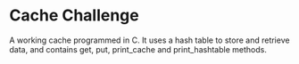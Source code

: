 # Cache Challenge

A working cache programmed in C. It uses a hash table to store and retrieve data, and contains get, put, print_cache and print_hashtable methods.
